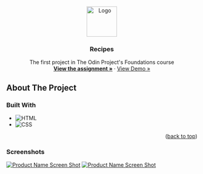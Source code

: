 <!-- Improved compatibility of back to top link: See: https://github.com/othneildrew/Best-README-Template/pull/73 -->
<a name="readme-top"></a>
<!--
*** Thanks for checking out the Best-README-Template. If you have a suggestion
*** that would make this better, please fork the repo and create a pull request
*** or simply open an issue with the tag "enhancement".
*** Don't forget to give the project a star!
*** Thanks again! Now go create something AMAZING! :D
-->



<!-- PROJECT LOGO -->
<br />
<div align="center">
  <a href="https://github.com/ftrbnd/odin-recipes">
    <img src="https://avatars.githubusercontent.com/u/4441966" alt="Logo" width="80" height="80">
  </a>

<h3 align="center">Recipes</h3>

  <p align="center">
    The first project in The Odin Project's Foundations course
    <br />
    <a href="https://www.theodinproject.com/lessons/foundations-recipes"><strong>View the assignment »</strong></a>
    ·
    <a href="https://ftrbnd.github.io/odin-recipes/">View Demo »</a>
  </p>
</div>



<!-- ABOUT THE PROJECT -->
## About The Project

### Built With

* ![HTML][HTML]
* ![CSS][CSS]

<p align="right">(<a href="#readme-top">back to top</a>)</p>



### Screenshots

[![Product Name Screen Shot][product-screenshot-1]](https://ftrbnd.github.io/odin-recipes/)
[![Product Name Screen Shot][product-screenshot-2]](https://ftrbnd.github.io/odin-recipes/)


<!-- MARKDOWN LINKS & IMAGES -->
<!-- https://www.markdownguide.org/basic-syntax/#reference-style-links -->
[HTML]: https://img.shields.io/badge/html-E34F26?style=for-the-badge&logo=html5&logoColor=white
[CSS]: https://img.shields.io/badge/css-1572B6?style=for-the-badge&logo=css3&logoColor=white
[product-screenshot-1]: https://i.imgur.com/fak7ZEj.png
[product-screenshot-2]: https://i.imgur.com/1xm3kDa.png
